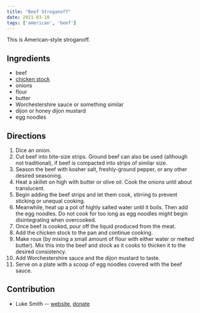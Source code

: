 ```yaml
---
title: "Beef Stroganoff"
date: 2021-03-10
tags: ['american', 'beef']
---
```


This is American-style stroganoff.

## Ingredients

- beef
- [chicken stock](/chicken-stock-bone-broth)
- onions
- flour
- butter
- Worchestershire sauce or something similar
- dijon or honey dijon mustard
- egg noodles

## Directions

1. Dice an onion.
2. Cut beef into bite-size strips. Ground beef can also be used (although not traditional), if beef is compacted into strips of similar size.
3. Season the beef with kosher salt, freshly-ground pepper, or any other desired seasoning.
4. Heat a skillet on high with butter or olive oil. Cook the onions until about translucent.
5. Begin adding the beef strips and let them cook, stirring to prevent sticking or unequal cooking.
6. Meanwhile, heat up a pot of highly salted water until it boils. Then add the egg noodles. Do not cook for too long as egg noodles might begin disintegrating when overcooked.
7. Once beef is cooked, pour off the liquid produced from the meat.
8. Add the chicken stock to the pan and continue cooking.
9. Make roux (by mixing a small amount of flour with either water or melted butter). Mix this into the beef and stock as it cooks to thicken it to the desired consistency.
10. Add Worchestershire sauce and the dijon mustard to taste.
11. Serve on a plate with a scoop of egg noodles covered with the beef sauce.

## Contribution

- Luke Smith -- [website](https://lukesmith.xyz), [donate](https://lukesmith.xyz/donate)
